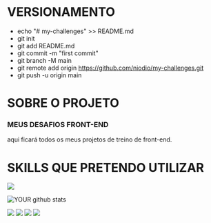 # VERSIONAMENTO

- echo "# my-challenges" >> README.md
- git init
- git add README.md
- git commit -m "first commit"
- git branch -M main
- git remote add origin https://github.com/niodio/my-challenges.git
- git push -u origin main

# SOBRE O PROJETO
###  MEUS DESAFIOS FRONT-END 

aqui ficará todos os meus projetos de treino de front-end.

# SKILLS QUE PRETENDO UTILIZAR

<img src="https://github.com/pr2tik1/pr2tik1/blob/master/IMAGE-NAME">

![YOUR github stats](https://github-readme-stats.vercel.app/api?username=niodio)

[<img src="https://img.shields.io/badge/twitter-%231DA1F2.svg?&style=for-the-badge&logo=twitter&logoColor=white" />](https://twitter.com/USERNAME) [<img src="https://img.shields.io/badge/medium-%2312100E.svg?&style=for-the-badge&logo=medium&logoColor=white" />](https://medium.com/USERNAME)  [<img src="https://img.shields.io/badge/linkedin-%230077B5.svg?&style=for-the-badge&logo=linkedin&logoColor=white" />](https://www.linkedin.com/in/niodio/) [<img src = "https://img.shields.io/badge/instagram-%23E4405F.svg?&style=for-the-badge&logo=instagram&logoColor=white">](https://www.instagram.com/adelson-inacio/) 


